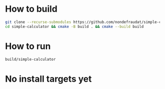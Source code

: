 # How to build

```bash
git clone --recurse-submodules https://github.com/nondefraudat/simple-calculator.git
cd simple-calculator && cmake -B build . && cmake --build build
```
# How to run

```bash
build/simple-calculator
```

# No install targets yet
